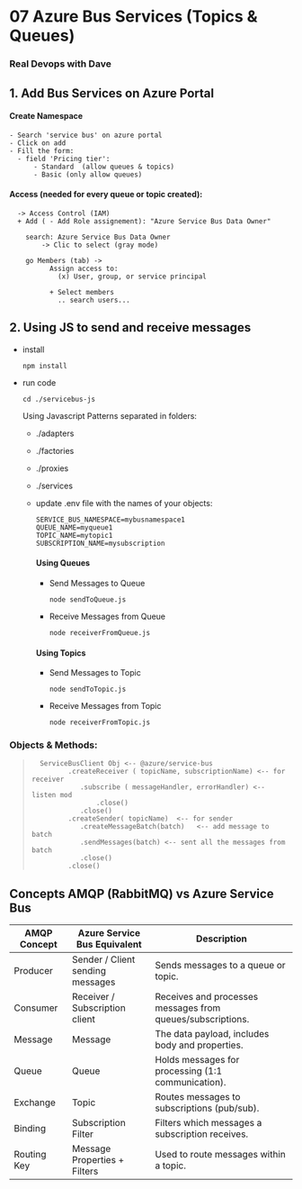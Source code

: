 #  07  Azure Bus Services (Topics & Queues)

### Real Devops with Dave

## 1. Add Bus Services on Azure Portal

  #### Create Namespace 

    - Search 'service bus' on azure portal
    - Click on add
    - Fill the form:
      - field 'Pricing tier': 
          - Standard  (allow queues & topics)
          - Basic (only allow queues)


  #### Access (needed for every queue or topic created):

      -> Access Control (IAM)
      + Add ( - Add Role assignement): "Azure Service Bus Data Owner"

        search: Azure Service Bus Data Owner 
            -> Clic to select (gray mode)

        go Members (tab) -> 
              Assign access to:
                (x) User, group, or service principal

              + Select members
                .. search users...


## 2. Using JS to send and receive messages



- install  
   ```
   npm install
   ```
- run code
    ```
    cd ./servicebus-js
    ```

    Using Javascript Patterns separated in folders:

    - ./adapters
    - ./factories
    - ./proxies
    - ./services

  - update .env file  with the names of your objects:
    ```
    SERVICE_BUS_NAMESPACE=mybusnamespace1
    QUEUE_NAME=myqueue1
    TOPIC_NAME=mytopic1
    SUBSCRIPTION_NAME=mysubscription
    ```

    #### Using Queues


    - Send Messages to Queue
      
      ```
      node sendToQueue.js
      ```
    
    - Receive Messages from Queue

      ```
      node receiverFromQueue.js
      ```

    #### Using Topics

    - Send Messages to Topic
      ```
      node sendToTopic.js
      ```

    - Receive Messages from Topic
      ```
      node receiverFromTopic.js
      ```

### Objects & Methods:
   
>   ```
>	  ServiceBusClient Obj <-- @azure/service-bus
>			 .createReceiver ( topicName, subscriptionName) <-- for receiver
>			 	.subscribe ( messageHandler, errorHandler) <-- listen mod
>			 		.close()
>			 	.close()
>			 .createSender( topicName)	<-- for sender
>			 	.createMessageBatch(batch)   <-- add message to batch
>			 	.sendMessages(batch) <-- sent all the messages from batch 
>			 	.close()
>			 .close()
>
>    ```

## Concepts AMQP (RabbitMQ) vs Azure Service Bus
| AMQP Concept      | Azure Service Bus Equivalent        | Description                                              |
|-------------------|--------------------------------------|----------------------------------------------------------|
| Producer          | Sender / Client sending messages     | Sends messages to a queue or topic.                     |
| Consumer          | Receiver / Subscription client       | Receives and processes messages from queues/subscriptions. |
| Message           | Message                              | The data payload, includes body and properties.         |
| Queue             | Queue                                | Holds messages for processing (1:1 communication).       |
| Exchange          | Topic                                | Routes messages to subscriptions (pub/sub).              |
| Binding           | Subscription Filter                  | Filters which messages a subscription receives.          |
| Routing Key       | Message Properties + Filters         | Used to route messages within a topic.                   |

